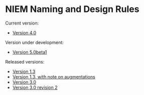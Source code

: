 # NIEM Naming and Design Rules

Current version:

- [Version 4.0](4.0)

Version under development:

- [Version 5.0beta1](5.0beta1)

Released versions:

- [Version 1.3](1.3)
- [Version 1.3, with note on augmentations](1.3+augmentations)
- [Version 3.0](3.0)
- [Version 3.0 revision 2](3.0r2)

